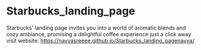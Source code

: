 # Starbucks_landing_page
Starbucks' landing page invites you into a world of aromatic blends and cozy ambiance, promising a delightful coffee experience just a click away
visit website: https://navyasreeee.github.io/Starbucks_landing_pagenavya/
